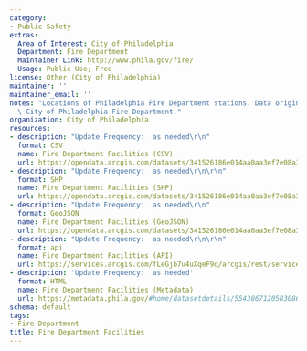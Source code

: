 ```yaml
---
category:
- Public Safety
extras:
  Area of Interest: City of Philadelphia
  Department: Fire Department
  Maintainer Link: http://www.phila.gov/fire/
  Usage: Public Use; Free
license: Other (City of Philadelphia)
maintainer: ''
maintainer_email: ''
notes: "Locations of Philadelphia Fire Department stations. Data originates from the\
  \ City of Philadelphia Fire Department."
organization: City of Philadelphia
resources:
- description: "Update Frequency:  as needed\r\n"
  format: CSV
  name: Fire Department Facilities (CSV)
  url: https://opendata.arcgis.com/datasets/341526186e014aa0aa3ef7e08a394a78_0.csv
- description: "Update Frequency:  as needed\r\n\r\n"
  format: SHP
  name: Fire Department Facilities (SHP)
  url: https://opendata.arcgis.com/datasets/341526186e014aa0aa3ef7e08a394a78_0.zip
- description: "Update Frequency:  as needed\r\n"
  format: GeoJSON
  name: Fire Department Facilities (GeoJSON)
  url: https://opendata.arcgis.com/datasets/341526186e014aa0aa3ef7e08a394a78_0.geojson
- description: "Update Frequency:  as needed\r\n\r\n"
  format: api
  name: Fire Department Facilities (API)
  url: https://services.arcgis.com/fLeGjb7u4uXqeF9q/arcgis/rest/services/Fire_Dept_Facilities/FeatureServer/0/query?outFields=*&where=1%3D1
- description: 'Update Frequency:  as needed'
  format: HTML
  name: Fire Department Facilities (Metadata)
  url: https://metadata.phila.gov/#home/datasetdetails/5543867120583086178c4f2b/representationdetails/55438abb9b989a05172d0d62/
schema: default
tags:
- Fire Department
title: Fire Department Facilities
---
```

